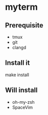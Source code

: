 # myterm
## Prerequisite
* tmux
* git
* clangd
## Install it
make install
## Will install
* oh-my-zsh
* SpaceVim
